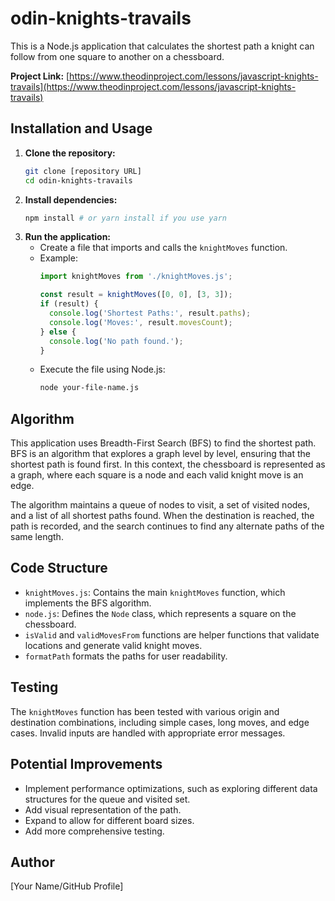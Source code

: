 # odin-knights-travails

This is a Node.js application that calculates the shortest path a knight can follow from one square to another on a chessboard.

**Project Link:** [https://www.theodinproject.com/lessons/javascript-knights-travails](https://www.theodinproject.com/lessons/javascript-knights-travails)

## Installation and Usage

1.  **Clone the repository:**
    ```bash
    git clone [repository URL]
    cd odin-knights-travails
    ```
2.  **Install dependencies:**
    ```bash
    npm install # or yarn install if you use yarn
    ```
3.  **Run the application:**
    * Create a file that imports and calls the `knightMoves` function.
    * Example:
        ```javascript
        import knightMoves from './knightMoves.js';

        const result = knightMoves([0, 0], [3, 3]);
        if (result) {
          console.log('Shortest Paths:', result.paths);
          console.log('Moves:', result.movesCount);
        } else {
          console.log('No path found.');
        }
        ```
    * Execute the file using Node.js:
        ```bash
        node your-file-name.js
        ```

## Algorithm

This application uses Breadth-First Search (BFS) to find the shortest path. BFS is an algorithm that explores a graph level by level, ensuring that the shortest path is found first. In this context, the chessboard is represented as a graph, where each square is a node and each valid knight move is an edge.

The algorithm maintains a queue of nodes to visit, a set of visited nodes, and a list of all shortest paths found. When the destination is reached, the path is recorded, and the search continues to find any alternate paths of the same length.

## Code Structure

* `knightMoves.js`: Contains the main `knightMoves` function, which implements the BFS algorithm.
* `node.js`: Defines the `Node` class, which represents a square on the chessboard.
* `isValid` and `validMovesFrom` functions are helper functions that validate locations and generate valid knight moves.
* `formatPath` formats the paths for user readability.

## Testing

The `knightMoves` function has been tested with various origin and destination combinations, including simple cases, long moves, and edge cases. Invalid inputs are handled with appropriate error messages.

## Potential Improvements

* Implement performance optimizations, such as exploring different data structures for the queue and visited set.
* Add visual representation of the path.
* Expand to allow for different board sizes.
* Add more comprehensive testing.

## Author

[Your Name/GitHub Profile]